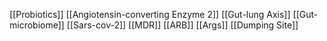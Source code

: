 [[Probiotics]]
[[Angiotensin-converting Enzyme 2]]
[[Gut-lung Axis]]
[[Gut-microbiome]]
[[Sars-cov-2]]
[[MDR]]
[[ARB]]
[[Args]]
[[Dumping Site]]
